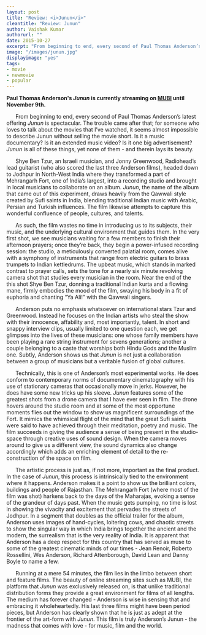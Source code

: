 ```yaml
---
layout: post
title: "Review: <i>Junun</i>"
cleantitle: "Review: Junun"
author: Vaishak Kumar
authorurl: ""
date: 2015-10-27
excerpt: "From beginning to end, every second of Paul Thomas Anderson’s latest offering Junun is spectacular. The trouble came after that; for someone who loves to talk about the movies that I’ve watched, it seems almost impossible to describe Junun without selling the movie short."
image: "/images/junun.jpg"
displayimage: "yes"
tags: 
- movie
- newmovie
- popular
---
```

	
**Paul Thomas Anderson's *Junun* is currently streaming on [MUBI](https://mubi.com/films/junun/?gclid=CO-zy6y_48gCFcISHwodmcUHwg&utm_source=google&utm_medium=ppc&utm_content=JUNUN&utm_campaign=JUNUN+-+search+-+phrase+-+Conv.+Optimizer) until November 9th.**

&nbsp;&nbsp;&nbsp;&nbsp;&nbsp;&nbsp;From beginning to end, every second of Paul Thomas Anderson’s latest offering *Junun* is spectacular. The trouble came after that; for someone who loves to talk about the movies that I’ve watched, it seems almost impossible to describe Junun without selling the movie short. Is it a music documentary? Is it an extended music video? Is it one big advertisement? *Junun* is all of these things, yet none of them - and therein lays its beauty. 

&nbsp;&nbsp;&nbsp;&nbsp;&nbsp;&nbsp;Shye Ben Tzur, an Israeli musician, and Jonny Greenwood, Radiohead’s lead guitarist (who also scored the last three Anderson films), headed down to Jodhpur in North-West India where they transformed a part of Mehrangarh Fort, one of India’s largest, into a recording studio and brought in local musicians to collaborate on an album. *Junun*, the name of the album that came out of this experiment, draws heavily from the Qawwali style created by Sufi saints in India, blending traditional Indian music with Arabic, Persian and Turkish influences. The film likewise attempts to capture this wonderful confluence of people, cultures, and talents.

&nbsp;&nbsp;&nbsp;&nbsp;&nbsp;&nbsp;As such, the film wastes no time in introducing us to its subjects, their music, and the underlying cultural environment that guides them. In the very first shot, we see musicians waiting for a few members to finish their afternoon prayers; once they’re back, they begin a power-infused recording session: the studio, a meticulously converted palatial room, comes alive with a symphony of instruments that range from electric guitars to brass trumpets to Indian kettledrums. The upbeat music, which stands in marked contrast to prayer calls, sets the tone for a nearly six minute revolving camera shot that studies every musician in the room. Near the end of the this shot Shye Ben Tzur, donning a traditional Indian kurta and a flowing mane, firmly embodies the mood of the film, swaying his body in a fit of euphoria and chanting “Ya Ali!” with the Qawwali singers.

&nbsp;&nbsp;&nbsp;&nbsp;&nbsp;&nbsp;Anderson puts no emphasis whatsoever on international stars Tzur and Greenwood. Instead he focuses on the Indian artists who steal the show with their innocence, affability and, most importantly, talent. In short and snappy interview clips, usually limited to one question each, we get glimpses into the lives of these musicians: one whose family members have been playing a rare string instrument for sevens generations; another a couple belonging to a caste that worships both Hindu Gods and the Muslim one. Subtly, Anderson shows us that *Junun* is not just a collaboration between a group of musicians but a veritable fusion of global cultures.

&nbsp;&nbsp;&nbsp;&nbsp;&nbsp;&nbsp;Technically, this is one of Anderson’s most experimental works. He does conform to contemporary norms of documentary cinematography with his use of stationary cameras that occasionally move in jerks. However, he does have some new tricks up his sleeve. *Junun* features some of the greatest shots from a drone camera that I have ever seen in film. The drone hovers around the studio room and at some of the most opportune moments flies out the window to show us magnificent surroundings of the Fort. It mimics the whimsical flight of the mind that the great Sufi saints were said to have achieved through their meditation, poetry and music. The film succeeds in giving the audience a sense of being present in the studio-space through creative uses of sound design. When the camera moves around to give us a different view, the sound dynamics also change accordingly which adds an enriching element of detail to the re-construction of the space on film. 

&nbsp;&nbsp;&nbsp;&nbsp;&nbsp;&nbsp;The artistic process is just as, if not more, important as the final product. In the case of *Junun*, this process is intrinsically tied to the environment where it happens. Anderson makes it a point to show us the brilliant colors, buildings and people of Rajasthan. The Mehrangarh Fort (where most of the film was shot) harkens back to the days of the Maharajas, evoking a sense of the grandeur of days past. When the music gets pumping, no time is lost in showing the vivacity and excitement that pervades the streets of Jodhpur. In a segment that doubles as the official trailer for the album, Anderson uses images of hand-cycles, loitering cows, and chaotic streets to show the singular way in which India brings together the ancient and the modern, the surrealism that is the very reality of India. It is apparent that Anderson has a deep respect for this country that has served as muse to some of the greatest cinematic minds of our times - Jean Renoir, Roberto Rossellini, Wes Anderson, Richard Attenborough, David Lean and Danny Boyle to name a few. 

&nbsp;&nbsp;&nbsp;&nbsp;&nbsp;&nbsp;Running at a mere 54 minutes, the film lies in the limbo between short and feature films. The beauty of online streaming sites such as MUBI, the platform that *Junun* was exclusively released on, is that unlike traditional distribution forms they provide a great environment for films of all lengths. The medium has forever changed - Anderson is wise in sensing that and embracing it wholeheartedly. His last three films might have been period pieces, but Anderson has clearly shown that he is just as adept at the frontier of the art-form with *Junun*. This film is truly Anderson’s Junun - the madness that comes with love - for music, film and the world. 

